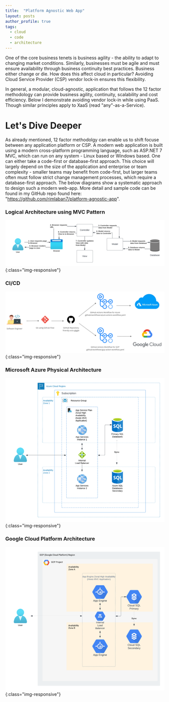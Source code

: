 ```yaml
---
title:  "Platform Agnostic Web App"
layout: posts
author_profile: true
tags:
  - cloud
  - code
  - architecture
---
```


One of the core business tenets is business agility - the ability to adapt to changing market conditions. Similarly, businesses must be agile and must ensure availability through business continuity best practices.  Business either change or die.  How does this affect cloud in particular?  Avoiding Cloud Service Provider (CSP) vendor lock-in ensures this flexibility. 

In general, a modular, cloud-agnostic, application that follows the 12 factor methodology can provide business agility, continuity, scalability and cost efficiency.  Below I demonstrate avoiding vendor lock-in while using PaaS.  Though similar principles apply to XaaS (read "any"-as-a-Service). 

# Let's Dive Deeper
As already mentioned, 12 factor methodolgy can enable us to shift focuse between any application platform or CSP.  A modern web application is built using a modern cross-platform programming language, such as ASP.NET 7 MVC, which can run on any system - Linux based or Windows based.  One can either take a code-first or database-first approach.  This choice will largely depend on the size of the application and enterprise or team complexity - smaller teams may benefit from code-first, but larger teams often must follow strict change management processes, which require a database-first approach.  The below diagrams show a systematic approach to design such a modern web-app.  More detail and sample code can be found in my GitHub repo found here: "https://github.com/rimlaban7/platform-agnostic-app". 

### Logical Architecture using MVC Pattern
![Logical Architecture](assets/images/platform-agnostic-mvc-architecture.png){:class="img-responsive"}

### CI/CD
![CI/CD](assets/images/platform-agnostic-ci-cd-flow.png){:class="img-responsive"}

### Microsoft Azure Physical Architecture
![Microsoft Azure Physical Architecture](assets/images/platform-agnostic-azure-architecture.png){:class="img-responsive"}

### Google Cloud Platform Architecture
![Google Cloud Platform Architecture](assets/images/platform-agnostic-gcp-architecture.png){:class="img-responsive"}
